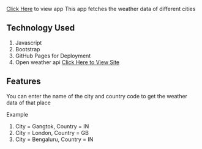 [Click Here](https://udeshyag.github.io/Weather-API) to view app
This app fetches the weather data of different cities


## Technology Used
  1. Javascript
  2. Bootstrap
  3. GitHub Pages for Deployment
  4. Open weather api [Click Here to View Site](https://openweathermap.org/api)
  
## Features
  You can enter the name of the city and country code to get the weather data of that place
  
  Example 
  1. City = Gangtok, Country = IN
  2. City = London, Country = GB
  3. City = Bengaluru, Country = IN
  
